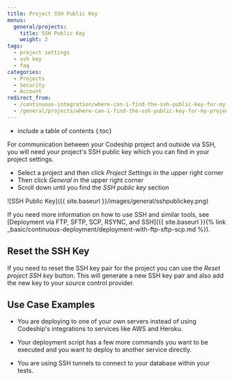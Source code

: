 ```yaml
---
title: Project SSH Public Key
menus:
  general/projects:
    title: SSH Public Key
    weight: 2
tags:
  - project settings
  - ssh key
  - faq
categories:
  - Projects
  - Security
  - Account
redirect_from:
  - /continuous-integration/where-can-i-find-the-ssh-public-key-for-my-project/
  - /general/projects/where-can-i-find-the-ssh-public-key-for-my-project/
---
```


* include a table of contents
{:toc}

For communication between your Codeship project and outside via SSH, you will need your project's SSH public key which you can find in your project settings.

* Select a project and then click _Project Settings_ in the upper right corner
* Then click _General_ in the upper right corner
* Scroll down until you find the _SSH public key_ section

![SSH Public Key]({{ site.baseurl }}/images/general/sshpublickey.png)

If you need more information on how to use SSH and similar tools, see [Deployment via FTP, SFTP, SCP, RSYNC, and SSH]({{ site.baseurl }}{% link _basic/continuous-deployment/deployment-with-ftp-sftp-scp.md %}).

## Reset the SSH Key

If you need to reset the SSH key pair for the project you can use the _Reset project SSH key_ button. This will generate a new SSH key pair and also add the new key to your source control provider.

## Use Case Examples

* You are deploying to one of your own servers instead of using Codeship's integrations to services like AWS and Heroku.

* Your deployment script has a few more commands you want to be executed and you want to deploy to another service directly.

* You are using SSH tunnels to connect to your database within your tests.
